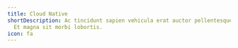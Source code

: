 ```yaml
---
title: Cloud Native
shortDescription: Ac tincidunt sapien vehicula erat auctor pellentesque rhoncus.
  Et magna sit morbi lobortis.
icon: fa
---
```

